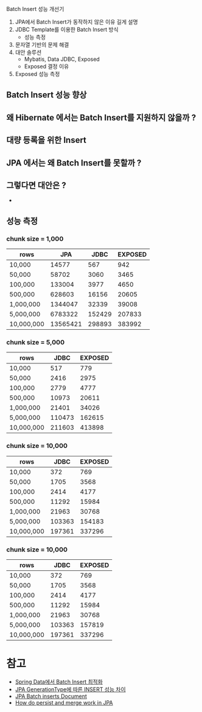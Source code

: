 Batch Insert 성능 개선기

1. JPA에서 Batch Insert가 동작하지 않은 이유 길게 설명
2. JDBC Template를 이용한 Batch Insert 방식
    - 성능 측정
3. 문자열 기반의 문제 해결
4. 대안 솔루션
    - Mybatis, Data JDBC, Exposed
    - Exposed 결정 이유
5. Exposed 성능 측정


## Batch Insert 성능 향상


## 왜 Hibernate 에서는 Batch Insert를 지원하지 않을까 ?


## 대량 등록을 위한 Insert

## JPA 에서는 왜 Batch Insert를 못할까 ?

## 그렇다면 대안은 ?

* 

## 성능 측정

### chunk size = 1,000
rows | JPA | JDBC | EXPOSED
-----|-----|------|--------
10,000 | 14577 | 567 | 942
50,000 | 58702 | 3060 | 3465
100,000 | 133004 | 3977 | 4650
500,000 | 628603 | 16156 | 20605
1,000,000 | 1344047 | 32339 | 39008
5,000,000 | 6783322 | 152429 | 207833
10,000,000 | 13565421 | 298893 | 383992

### chunk size = 5,000
rows  | JDBC | EXPOSED
-----|------|--------
10,000  | 517 | 779
50,000  | 2416 | 2975
100,000 | 2779 | 4777
500,000 | 10973 | 20611
1,000,000 | 21401 | 34026
5,000,000 | 110473 | 162615
10,000,000 | 211603 | 413898

### chunk size = 10,000
rows  | JDBC | EXPOSED
-----|------|--------
10,000  | 372 | 769
50,000  | 1705 | 3568
100,000 | 2414 | 4177
500,000 | 11292 | 15984
1,000,000 | 21963 | 30768
5,000,000 | 103363 | 154183
10,000,000 | 197361 | 337296


### chunk size = 10,000
rows  | JDBC | EXPOSED
-----|------|--------
10,000  | 372 | 769
50,000  | 1705 | 3568
100,000 | 2414 | 4177
500,000 | 11292 | 15984
1,000,000 | 21963 | 30768
5,000,000 | 103363 | 157819
10,000,000 | 197361 | 337296

# 참고
* [Spring Data에서 Batch Insert 최적화](https://homoefficio.github.io/2020/01/25/Spring-Data%EC%97%90%EC%84%9C-Batch-Insert-%EC%B5%9C%EC%A0%81%ED%99%94/)
* [JPA GenerationType에 따른 INSERT 성능 차이](https://github.com/HomoEfficio/dev-tips/blob/master/JPA-GenerationType-%EB%B3%84-INSERT-%EC%84%B1%EB%8A%A5-%EB%B9%84%EA%B5%90.md)
* [JPA Batch inserts Document](https://docs.jboss.org/hibernate/orm/5.4/userguide/html_single/Hibernate_User_Guide.html#batch-session-batch-insert)
* [How do persist and merge work in JPA](https://vladmihalcea.com/jpa-persist-and-merge/)